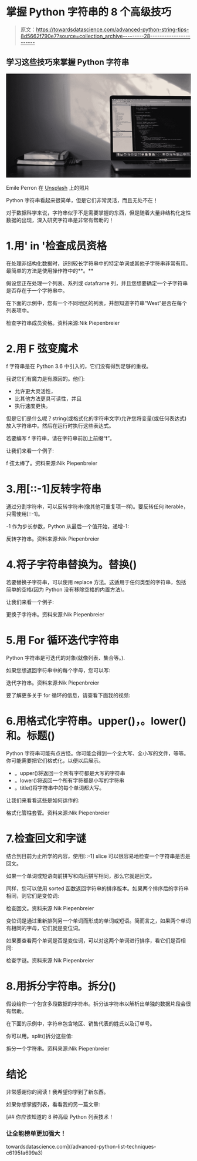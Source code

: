 # 掌握 Python 字符串的 8 个高级技巧

> 原文：<https://towardsdatascience.com/advanced-python-string-tips-8d5662f790e7?source=collection_archive---------28----------------------->

## 学习这些技巧来掌握 Python 字符串

![](img/917a5d0ae803bacd003d67fb4a059699.png)

Emile Perron 在 [Unsplash](https://unsplash.com?utm_source=medium&utm_medium=referral) 上的照片

Python 字符串看起来很简单，但是它们非常灵活，而且无处不在！

对于数据科学来说，字符串似乎不是需要掌握的东西，但是随着大量非结构化定性数据的出现，深入研究字符串是非常有帮助的！

# 1.用' in '检查成员资格

在处理非结构化数据时，识别较长字符串中的特定单词或其他子字符串非常有用。最简单的方法是使用操作符中的**。**

假设您正在处理一个列表、系列或 dataframe 列，并且您想要确定一个子字符串是否存在于一个字符串中。

在下面的示例中，您有一个不同地区的列表，并想知道字符串“West”是否在每个列表项中。

检查字符串成员资格。资料来源:Nik Piepenbreier

# 2.用 F 弦变魔术

f 字符串是在 Python 3.6 中引入的，它们没有得到足够的重视。

我说它们有魔力是有原因的。他们:

*   允许更大灵活性，
*   比其他方法更具可读性，并且
*   执行速度更快。

但是它们是什么呢？string(或格式化的字符串文字)允许您将变量(或任何表达式)放入字符串中。然后在运行时执行这些表达式。

若要编写 f 字符串，请在字符串前加上前缀“f”。

让我们来看一个例子:

f 弦太棒了。资料来源:Nik Piepenbreier

# 3.用[::-1]反转字符串

通过分割字符串，可以反转字符串(像其他可重复项一样)。要反转任何 iterable，只需使用[::-1]。

-1 作为步长参数，Python 从最后一个值开始，递增-1:

反转字符串。资料来源:Nik Piepenbreier

# 4.将子字符串替换为。替换()

若要替换子字符串，可以使用 replace 方法。这适用于任何类型的字符串，包括简单的空格(因为 Python 没有移除空格的内置方法)。

让我们来看一个例子:

更换子字符串。资料来源:Nik Piepenbreier

# 5.用 For 循环迭代字符串

Python 字符串是可迭代的对象(就像列表、集合等。).

如果您想返回字符串中的每个字母，您可以写:

迭代字符串。资料来源:Nik Piepenbreier

要了解更多关于 for 循环的信息，请查看下面我的视频:

# 6.用格式化字符串。upper()，。lower()和。标题()

Python 字符串可能有点古怪。你可能会得到一个全大写、全小写的文件，等等。你可能需要把它们格式化，以便以后展示。

*   。upper()将返回一个所有字符都是大写的字符串
*   。lower()将返回一个所有字符都是小写的字符串
*   。title()将字符串中的每个单词都大写。

让我们来看看这些是如何运作的:

格式化管柱套管。资料来源:Nik Piepenbreier

# 7.检查回文和字谜

结合到目前为止所学的内容，使用[::-1] slice 可以很容易地检查一个字符串是否是回文。

如果一个单词或短语向前拼写和向后拼写相同，那么它就是回文。

同样，您可以使用 sorted 函数返回字符串的排序版本。如果两个排序后的字符串相同，则它们是变位词:

检查回文。资料来源:Nik Piepenbreier

变位词是通过重新排列另一个单词而形成的单词或短语。简而言之，如果两个单词有相同的字母，它们就是变位词。

如果要查看两个单词是否是变位词，可以对这两个单词进行排序，看它们是否相同:

检查字谜。资料来源:Nik Piepenbreier

# 8.用拆分字符串。拆分()

假设给你一个包含多段数据的字符串。拆分该字符串以解析出单独的数据片段会很有帮助。

在下面的示例中，字符串包含地区、销售代表的姓氏以及订单号。

你可以用。split()拆分这些值:

拆分一个字符串。资料来源:Nik Piepenbreier

# 结论

非常感谢你的阅读！我希望你学到了新东西。

如果你想掌握列表，看看我的另一篇文章:

[](/advanced-python-list-techniques-c6195fa699a3) [## 你应该知道的 8 种高级 Python 列表技术！

### 让全能榜单更加强大！

towardsdatascience.com](/advanced-python-list-techniques-c6195fa699a3)
